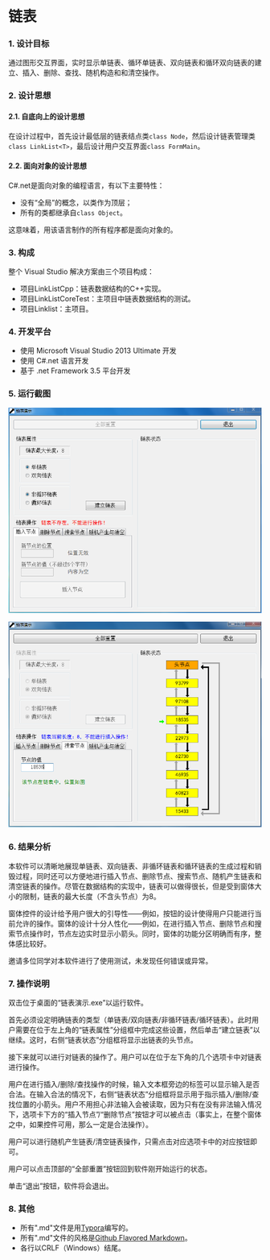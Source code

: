 # 链表

### 1. 设计目标

通过图形交互界面，实时显示单链表、循环单链表、双向链表和循环双向链表的建立、插入、删除、查找、随机构造和和清空操作。

### 2. 设计思想

#### 2.1. 自底向上的设计思想

在设计过程中，首先设计最低层的链表结点类`class Node`，然后设计链表管理类`class LinkList<T>`，最后设计用户交互界面`class FormMain`。

#### 2.2. 面向对象的设计思想

C#.net是面向对象的编程语言，有以下主要特性：

- 没有“全局”的概念，以类作为顶层；
- 所有的类都继承自`class Object`。

这意味着，用该语言制作的所有程序都是面向对象的。

### 3. 构成

整个 Visual Studio 解决方案由三个项目构成：

- 项目LinkListCpp：链表数据结构的C++实现。
- 项目LinkListCoreTest：主项目中链表数据结构的测试。
- 项目Linklist：主项目。

### 4. 开发平台

- 使用 Microsoft Visual Studio 2013 Ultimate 开发
- 使用 C#.net 语言开发
- 基于 .net Framework 3.5 平台开发


### 5. 运行截图

![1](./README.picture/1.PNG)

![2](./README.picture/2.PNG)

### 6. 结果分析

本软件可以清晰地展现单链表、双向链表、非循环链表和循环链表的生成过程和销毁过程，同时还可以方便地进行插入节点、删除节点、搜索节点、随机产生链表和清空链表的操作。尽管在数据结构的实现中，链表可以做得很长，但是受到窗体大小的限制，链表的最大长度（不含头节点）为8。

窗体控件的设计给予用户很大的引导性——例如，按钮的设计使得用户只能进行当前允许的操作。窗体的设计十分人性化——例如，在进行插入节点、删除节点和搜索节点操作时，节点左边实时显示小箭头。同时，窗体的功能分区明确而有序，整体感比较好。

邀请多位同学对本软件进行了使用测试，未发现任何错误或异常。

### 7. 操作说明

双击位于桌面的“链表演示.exe”以运行软件。

首先必须设定明确链表的类型（单链表/双向链表/非循环链表/循环链表）。此时用户需要在位于左上角的“链表属性”分组框中完成这些设置，然后单击“建立链表”以继续。这时，右侧“链表状态”分组框将显示出链表的头节点。

接下来就可以进行对链表的操作了。用户可以在位于左下角的几个选项卡中对链表进行操作。

用户在进行插入/删除/查找操作的时候，输入文本框旁边的标签可以显示输入是否合法。在输入合法的情况下，右侧“链表状态”分组框将显示用于指示插入/删除/查找位置的小箭头。用户不用担心非法输入会被读取，因为只有在没有非法输入情况下，选项卡下方的“插入节点”/“删除节点”按钮才可以被点击（事实上，在整个窗体之中，如果控件可用，那么一定是合法操作）。

用户可以进行随机产生链表/清空链表操作，只需点击对应选项卡中的对应按钮即可。

用户可以点击顶部的“全部重置”按钮回到软件刚开始运行的状态。

单击“退出”按钮，软件将会退出。

### 8. 其他

- 所有".md"文件是用[Typora](http://typora.io)编写的。
- 所有".md"文件的风格是[Github Flavored Markdown](https://guides.github.com/features/mastering-markdown/#GitHub-flavored-markdown)。
- 各行以CRLF（Windows）结尾。
